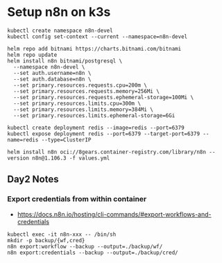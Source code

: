 # Setup n8n on k3s

```
kubectl create namespace n8n-devel
kubectl config set-context --current --namespace=n8n-devel
```

```
helm repo add bitnami https://charts.bitnami.com/bitnami
helm repo update
helm install n8n bitnami/postgresql \
  --namespace n8n-devel \
  --set auth.username=n8n \
  --set auth.database=n8n \
  --set primary.resources.requests.cpu=200m \
  --set primary.resources.requests.memory=256Mi \
  --set primary.resources.requests.ephemeral-storage=100Mi \
  --set primary.resources.limits.cpu=300m \
  --set primary.resources.limits.memory=384Mi \
  --set primary.resources.limits.ephemeral-storage=6Gi
```
```
kubectl create deployment redis --image=redis --port=6379
kubectl expose deployment redis --port=6379 --target-port=6379 --name=redis --type=ClusterIP

```

```
helm install n8n oci://8gears.container-registry.com/library/n8n --version n8n@1.106.3 -f values.yml

```

## Day2 Notes

### Export credentials from within container
* https://docs.n8n.io/hosting/cli-commands/#export-workflows-and-credentials
```
kubectl exec -it n8n-xxx -- /bin/sh
mkdir -p backup/{wf,cred}
n8n export:workflow --backup --output=./backup/wf/
n8n export:credentials --backup --output=./backup/cred/
```
```
```
```
```
